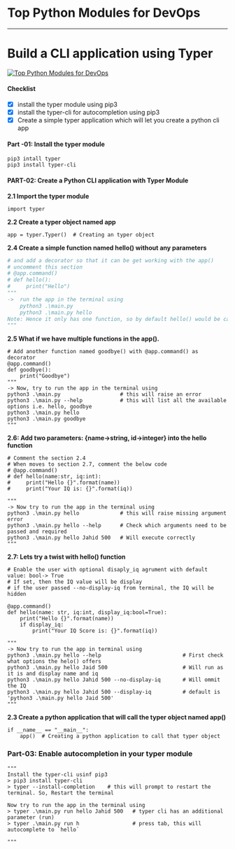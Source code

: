 # Top Python Modules for DevOps

---

# Build a CLI application using Typer
[![Top Python Modules for DevOps](https://res.cloudinary.com/marcomontalbano/image/upload/v1643444980/video_to_markdown/images/youtube--5VWmeF6cRwI-c05b58ac6eb4c4700831b2b3070cd403.jpg)](https://www.youtube.com/watch?v=5VWmeF6cRwI "Top Python Modules for DevOps")

#### Checklist
- [x] install the typer module using pip3
- [x] install the typer-cli for autocompletion using pip3
- [x] Create a simple typer application which will let you create a python cli app

#### Part -01: Install the typer module 
```buildoutcfg
pip3 intall typer
pip3 install typer-cli
```

#### PART-02: Create a Python CLI application with Typer Module
**2.1 Import the typer module**

`import typer`

**2.2 Create a typer object named app**

`app = typer.Typer()  # Creating an typer object`

**2.4 Create a simple function named hello() without any parameters**
```python
# and add a decorator so that it can be get working with the app()
# uncomment this section
# @app.command()
# def hello():
#     print("Hello")
"""
->  run the app in the terminal using
    python3 .\main.py
    python3 .\main.py hello
Note: Hence it only has one function, so by default hello() would be called without specifying the function name
"""

```
**2.5 What if we have multiple functions in the app().**
```buildoutcfg
# Add another function named goodbye() with @app.command() as decorator
@app.command()
def goodbye():
    print("Goodbye")
"""
-> Now, try to run the app in the terminal using 
python3 .\main.py                   # this will raise an error
python3 .\main.py --help            # this will list all the available options i.e. hello, goodbye
python3 .\main.py hello
python3 .\main.py goodbye
"""
```

**2.6: Add two parameters: {name->string, id->integer} into the hello function**
```buildoutcfg
# Comment the section 2.4
# When moves to section 2.7, comment the below code
# @app.command()
# def hello(name:str, iq:int):
#     print("Hello {}".format(name))
#     print("Your IQ is: {}".format(iq))

"""
-> Now try to run the app in the terminal using
python3 .\main.py hello             # this will raise missing argument error
python3 .\main.py hello --help      # Check which arguments need to be passed and required
python3 .\main.py hello Jahid 500   # Will execute correctly
"""
```

**2.7: Lets try a twist with hello() function**

```buildoutcfg
# Enable the user with optional disaply_iq agrument with default value: bool-> True
# If set, then the IQ value will be display
# if the user passed --no-display-iq from terminal, the IQ will be hidden

@app.command()
def hello(name: str, iq:int, display_iq:bool=True):
    print("Hello {}".format(name))
    if display_iq:
        print("Your IQ Score is: {}".format(iq))

"""
-> Now try to run the app in terminal using
python3 .\main.py hello --help                          # First check what options the helo() offers
python3 .\main.py hello Jaid 500                        # Will run as it is and display name and iq
python3 .\main.py hello Jahid 500 --no-display-iq       # Will ommit the IQ 
python3 .\main.py hello Jahid 500 --display-iq          # default is 'python3 .\main.py hello Jaid 500'
"""
```

**2.3 Create a python application that will call the typer object named app()**
```buildoutcfg
if __name__ == "__main__":
    app()  # Creating a python application to call that typer object
```


### Part-03: Enable autocompletion in your typer module
```buildoutcfg
"""
Install the typer-cli usinf pip3
> pip3 install typer-cli
> typer --install-completion    # this will prompt to restart the terminal. So, Restart the terminal

Now try to run the app in the terminal using
> typer .\main.py run hello Jahid 500   # typer cli has an additional parameter (run)
> typer .\main.py run h                 # press tab, this will autocomplete to `hello`

"""
```



